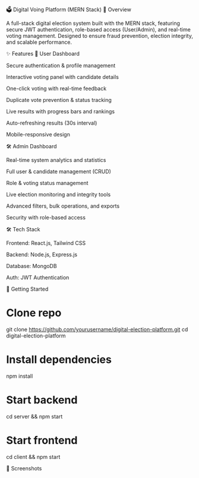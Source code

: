 🗳️ Digital Voing Platform (MERN Stack)
📌 Overview

A full-stack digital election system built with the MERN stack, featuring secure JWT authentication, role-based access (User/Admin), and real-time voting management. Designed to ensure fraud prevention, election integrity, and scalable performance.

✨ Features
👤 User Dashboard

Secure authentication & profile management

Interactive voting panel with candidate details

One-click voting with real-time feedback

Duplicate vote prevention & status tracking

Live results with progress bars and rankings

Auto-refreshing results (30s interval)

Mobile-responsive design

🛠️ Admin Dashboard

Real-time system analytics and statistics

Full user & candidate management (CRUD)

Role & voting status management

Live election monitoring and integrity tools

Advanced filters, bulk operations, and exports

Security with role-based access

🛠️ Tech Stack

Frontend: React.js, Tailwind CSS

Backend: Node.js, Express.js

Database: MongoDB

Auth: JWT Authentication


🚀 Getting Started

# Clone repo
git clone https://github.com/yourusername/digital-election-platform.git
cd digital-election-platform

# Install dependencies
npm install

# Start backend
cd server && npm start

# Start frontend
cd client && npm start

📸 Screenshots
